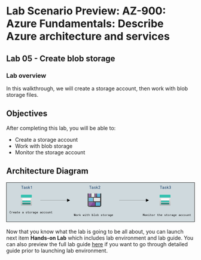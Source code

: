 # Lab Scenario Preview: AZ-900: Azure Fundamentals: Describe Azure architecture and services

## Lab 05 - Create blob storage

### Lab overview

In this walkthrough, we will create a storage account, then work with blob storage files.

## Objectives

After completing this lab, you will be able to:

- Create a storage account
- Work with blob storage
- Monitor the storage account

## Architecture Diagram

![](../images/az900lab05.PNG)

Now that you know what the lab is going to be all about, you can launch next item **Hands-on Lab** which includes lab environment and lab guide. You can also preview the full lab guide [here](https://experience.cloudlabs.ai/#/labguidepreview/f3dcfe01-9410-4c1f-9201-a859a374be70) if you want to go through detailed guide prior to launching lab environment.